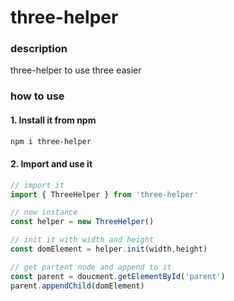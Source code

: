 # three-helper

### description

three-helper to use three easier


### how to use
#### 1. Install it from npm
```bash
npm i three-helper
```
#### 2. Import and use it
```js
// import it
import { ThreeHelper } from 'three-helper'

// new instance
const helper = new ThreeHelper()

// init it with width and height
const domElement = helper.init(width,height)

// get partent node and append to it
const parent = doucment.getElementById('parent')
parent.appendChild(domElement)
```
